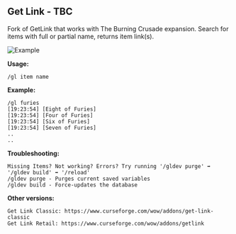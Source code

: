 ## Get Link - TBC

Fork of GetLink that works with The Burning Crusade expansion. Search for items with full or partial name, returns item link(s).  

![Example](https://i.imgur.com/ydjzZNk.png)

**Usage:**
```
/gl item name
```

**Example:**
```
/gl furies
[19:23:54] [Eight of Furies]
[19:23:54] [Four of Furies]
[19:23:54] [Six of Furies]
[19:23:54] [Seven of Furies]
..
..
```

**Troubleshooting:**
```
Missing Items? Not working? Errors? Try running '/gldev purge' ➡️ '/gldev build' ➡️ '/reload'
/gldev purge - Purges current saved variables
/gldev build - Force-updates the database
```

**Other versions:**
```
Get Link Classic: https://www.curseforge.com/wow/addons/get-link-classic
Get Link Retail: https://www.curseforge.com/wow/addons/getlink
```
